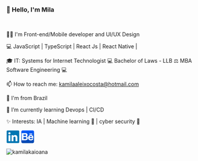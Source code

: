  ### :sunflower: Hello, I'm Mila 
 <br>
  
 :woman_technologist: I'm Front-end/Mobile developer and UI/UX Design
 
 💻 JavaScript | TypeScript | React Js | React Native |
 
:mortar_board: IT: Systems for Internet Technologist :computer: Bachelor of Laws - LLB :balance_scale: MBA Software Engineering :computer:
 
 📫 How to reach me: kamilaaleixocosta@hotmail.com 

:round_pushpin: I'm from Brazil

 🌱 I’m currently learning Devops | CI/CD 
 
 ✨ Interests: IA | Machine learning 🤖 | cyber security 🔐
 



<p align="left">
<a href="https://www.linkedin.com/in/kamilakaioana/" target="blank"><img align="center" src="https://raw.githubusercontent.com/devicons/devicon/2809b567852a4648062a2d3e7c1c531367458c0b/icons/linkedin/linkedin-original.svg" alt="lin-milla" height="35" width="35" /></a>
 <a href="https://www.behance.net/kamilakaioana" target="blank"><img align="center" src="https://raw.githubusercontent.com/devicons/devicon/2809b567852a4648062a2d3e7c1c531367458c0b/icons/behance/behance-original.svg" alt="be-milla" height="35" width="35" /></a>
</p>




<!--
**kamilakaioana/kamilakaioana** is a ✨ _special_ ✨ repository because its `README.md` (this file) appears on your GitHub profile.

Here are some ideas to get you started:

- 🔭 I’m currently working on ...
- 🌱 I’m currently learning ...
- 👯 I’m looking to collaborate on ...
- 🤔 I’m looking for help with ...
- 💬 Ask me about ...
- 📫 How to reach me: ...
- 😄 Pronouns: ...
- ⚡ Fun fact: ...
-->

<!-- api -->

<p align="center">

![kamilakaioana](https://github-readme-stats.vercel.app/api/top-langs/?username=kamilakaioana&theme=highcontrast)


</p>
